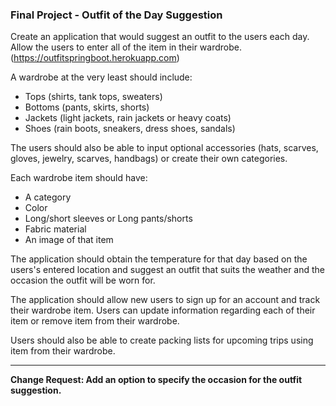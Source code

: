 ### Final Project - Outfit of the Day Suggestion

Create an application that would suggest an outfit to the users each day. Allow the users to enter all of the item in their wardrobe.(https://outfitspringboot.herokuapp.com)

A wardrobe at the very least should include:

- Tops (shirts, tank tops, sweaters)
- Bottoms (pants, skirts, shorts)
- Jackets (light jackets, rain jackets or heavy coats)
- Shoes (rain boots, sneakers, dress shoes, sandals)

The users should also be able to input optional accessories (hats, scarves, gloves, jewelry, scarves, handbags) or create their own categories.

Each wardrobe item should have:

- A category
- Color
- Long/short sleeves or Long pants/shorts
- Fabric material
- An image of that item

The application should obtain the temperature for that day based on the users's entered location and suggest an outfit that suits the weather and the occasion the outfit will be worn for.

The application should allow new users to sign up for an account and track their wardrobe item. Users can update information regarding each of their item or remove item from their wardrobe.

Users should also be able to create packing lists for upcoming trips using item from their wardrobe.

--------------------------------
**Change Request: Add an option to specify the occasion for the outfit suggestion.**